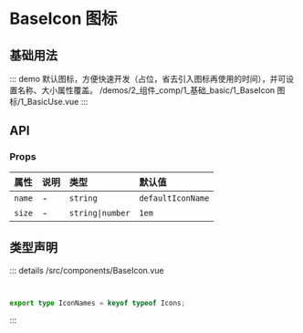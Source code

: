 # BaseIcon 图标


## 基础用法
::: demo 默认图标，方便快速开发（占位，省去引入图标再使用的时间），并可设置名称、大小属性覆盖。
/demos/2_组件_comp/1_基础_basic/1_BaseIcon 图标/1_BasicUse.vue
:::



## API 
### Props

|属性|说明|类型|默认值|
|:---|:---|:---|:---|
|`name`|-|`string`|`defaultIconName`|
|`size`|-|`string\|number`|`1em`|



## 类型声明
::: details
/src/components/BaseIcon.vue


``` ts


export type IconNames = keyof typeof Icons;

```

:::  


